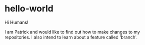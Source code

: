 # hello-world

Hi Humans!

I am Patrick and would like to find out how to make changes to my repositories.
I also intend to learn about a feature called 'branch'.
